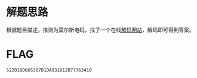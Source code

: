 # 解题思路
根据题目描述，推测为莫尔斯电码，找了一个在线<a href='http://www.zhongguosou.com/zonghe/moErSiCodeConverter.aspx'>解码网站</a>，解码即可得到答案。
# FLAG
```
522018D665387D1DA931812B77763410
```
